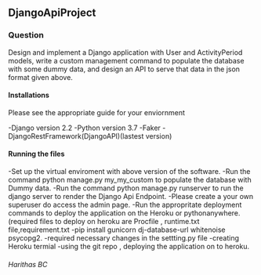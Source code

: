 ## DjangoApiProject

### Question
Design and implement a Django application with User and ActivityPeriod models, write
a custom management command to populate the database with some dummy data, and design
an API to serve that data in the json format given above.

#### Installations
Please see the appropriate guide for your enviornment

-Django version 2.2
-Python version 3.7
-Faker
-DjangoRestFramework(DjangoAPI)(lastest version)

#### Running the files
-Set up the virtual enviroment with above version of the software.
-Run the command python manage.py my_my_custom to populate the database with Dummy data.
-Run the command python manage.py runserver to run the django server to render the Django Api Endpoint.
-Please create a your own superuser do access the admin page.
-Run the appropritate deployment commands to deploy the application on the Heroku or pythonanywhere.
(required files to deploy on heroku are Procfile , runtime.txt file,requirement.txt
-pip install gunicorn dj-database-url whitenoise psycopg2.
-required necessary changes in the settting.py file
-creating Heroku termial 
-using the git repo , deploying the application on to heroku.


###### Harithas BC
